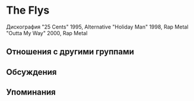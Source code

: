 # The Flys

Дискография
"25 Cents" 1995, Alternative
"Holiday Man" 1998, Rap Metal
"Outta My Way" 2000, Rap Metal

## Отношения с другими группами


## Обсуждения


## Упоминания


